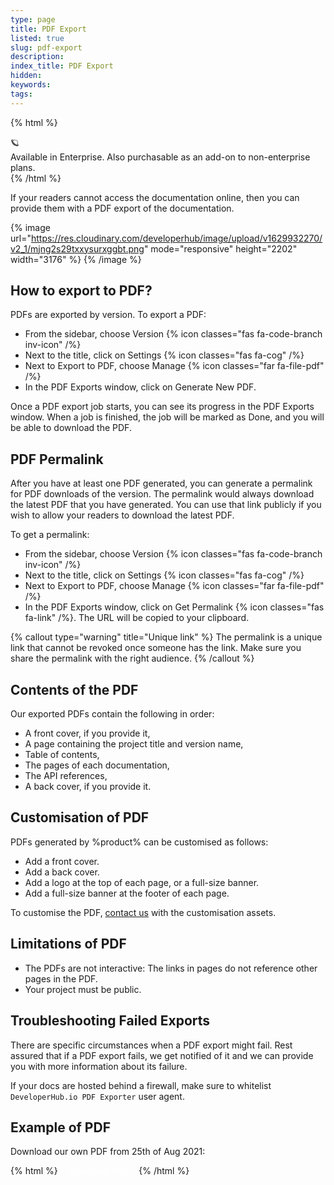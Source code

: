 ```yaml
---
type: page
title: PDF Export
listed: true
slug: pdf-export
description: 
index_title: PDF Export
hidden: 
keywords: 
tags: 
---
```


{% html %}
<div class="grow-border text-left">
<div class="grow-star">🪐</div>
    Available in Enterprise. Also purchasable as an add-on to non-enterprise plans.
</div>
{% /html %}

If your readers cannot access the documentation online, then you can provide them with a PDF export of the documentation.

{% image url="https://res.cloudinary.com/developerhub/image/upload/v1629932270/v2_1/mjng2s29txxysurxggbt.png" mode="responsive" height="2202" width="3176" %}
{% /image %}

## How to export to PDF?

PDFs are exported by version. To export a PDF:

- From the sidebar, choose Version {% icon classes="fas fa-code-branch inv-icon" /%}
- Next to the title, click on Settings {% icon classes="fas fa-cog" /%}
- Next to Export to PDF, choose Manage {% icon classes="far fa-file-pdf" /%}
- In the PDF Exports window, click on Generate New PDF.

Once a PDF export job starts, you can see its progress in the PDF Exports window. When a job is finished, the job will be marked as Done, and you will be able to download the PDF.

## PDF Permalink

After you have at least one PDF generated, you can generate a permalink for PDF downloads of the version. The permalink would always download the latest PDF that you have generated. You can use that link publicly if you wish to allow your readers to download the latest PDF.

To get a permalink:

- From the sidebar, choose Version {% icon classes="fas fa-code-branch inv-icon" /%}
- Next to the title, click on Settings {% icon classes="fas fa-cog" /%}
- Next to Export to PDF, choose Manage {% icon classes="far fa-file-pdf" /%}
- In the PDF Exports window, click on Get Permalink {% icon classes="fas fa-link" /%}. The URL will be copied to your clipboard.

{% callout type="warning" title="Unique link" %}
The permalink is a unique link that cannot be revoked once someone has the link. Make sure you share the permalink with the right audience.
{% /callout %}

## Contents of the PDF

Our exported PDFs contain the following in order:

- A front cover, if you provide it,
- A page containing the project title and version name,
- Table of contents,
- The pages of each documentation,
- The API references,
- A back cover, if you provide it.

## Customisation of PDF

PDFs generated by %product% can be customised as follows:

- Add a front cover.
- Add a back cover.
- Add a logo at the top of each page, or a full-size banner.
- Add a full-size banner at the footer of each page.

To customise the PDF, [contact us](/support-center/contact-us) with the customisation assets.

## Limitations of PDF

- The PDFs are not interactive: The links in pages do not reference other pages in the PDF.
- Your project must be public.

## Troubleshooting Failed Exports

There are specific circumstances when a PDF export might fail. Rest assured that if a PDF export fails, we get notified of it and we can provide you with more information about its failure.

If your docs are hosted behind a firewall, make sure to whitelist `DeveloperHub.io PDF Exporter` user agent.

## Example of PDF

Download our own PDF from 25th of Aug 2021:

{% html %}
<a href="https://api.developerhub.io/api/public/version/1/pdf-download?k=097d1d25d69fa22042742340148c45004d162144ed0955ba8196c8f0dfc69d8e" 
   target="_blank" 
   style="background-color: var(--brand); color: white; padding: 12px; border-radius: 3px; text-decoration: none !important">
    Download PDF
</a>
{% /html %}